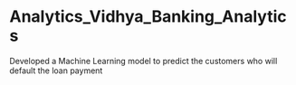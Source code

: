 # Analytics_Vidhya_Banking_Analytics
Developed a Machine Learning model to predict the customers who will default the loan payment 
